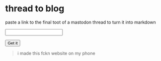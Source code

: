 # thread to blog

paste a link to the final toot of a mastodon thread to turn it into markdown

<input id="putit" type="text" />

<button id="getem">Get it</button>

> i made this fckn website on my phone

<script>
const butt = document.querySelector("#getem")
const putt = document.querySelector("#putit")

butt.addEventListener("click", handleButt)

async function handleButt() {
const url = putt.value || "https://mas.to/@TodePond/115014625438544515"

const parts = url.split("/")
const conts = []

let id = parts.at(-1)

while(id) {
document.body.append(`toot: ${id}`)
document.body.append(document.createElement("br"))
const reqUrl = `https://mas.to/api/v1/statuses/${id}`

const res = await fetch(reqUrl)
const json = await res.json()

const content = json.content
conts.unshift(content)
const replyTo = json.in_reply_to_id
id = replyTo
}

const texts = []
document.body.append(document.createElement("br"))
for(const c of conts){
const div = document.createElement("div")
document.body.append(div)
div.innerHTML = c
texts.push(div.textContent)
}

const text = texts.join("\n\n")
navigator.clipboard.writeText(text)
document.body.append("copied")
}
</script> 
